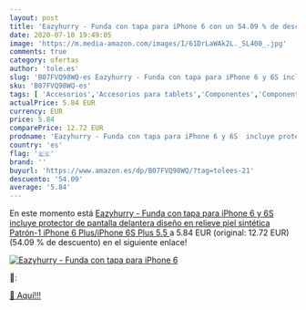 ```yaml
---
layout: post
title: 'Eazyhurry - Funda con tapa para iPhone 6 con un 54.09 % de descuento'
date: 2020-07-10 19:49:05
image: 'https://m.media-amazon.com/images/I/61DrLaWAk2L._SL400_.jpg'
comments: true
category: ofertas
author: 'tole.es'
slug: 'B07FVQ98WQ-es Eazyhurry - Funda con tapa para iPhone 6 y 6S incluye...'
sku: 'B07FVQ98WQ-es'
tags: [ 'Accesorios','Accesorios para tablets','Componentes','Componentes y piezas para portátiles','Informática','Teclados de repuesto para portátiles y netbooks','Teclados para tablets','iphone', ]
actualPrice: 5.84 EUR
currency: EUR
price: 5.84
comparePrice: 12.72 EUR
prodname: 'Eazyhurry - Funda con tapa para iPhone 6 y 6S  incluye protector de pantalla delantera   diseño en relieve  piel sintética  Patrón-1  iPhone 6 Plus/iPhone 6S Plus 5.5  '
country: 'es'
flag: '🇪🇸'
brand: ''
buyurl: 'https://www.amazon.es/dp/B07FVQ98WQ/?tag=tolees-21'
descuento: '54.09'
average: '5.84'
---
```


En este momento está [Eazyhurry - Funda con tapa para iPhone 6 y 6S  incluye protector de pantalla delantera   diseño en relieve  piel sintética  Patrón-1  iPhone 6 Plus/iPhone 6S Plus 5.5  ](https://www.amazon.es/dp/B07FVQ98WQ/?tag=tolees-21) a 5.84 EUR (original: 12.72 EUR) (54.09 %  de descuento) en el siguiente enlace!

[![Eazyhurry - Funda con tapa para iPhone 6](https://m.media-amazon.com/images/I/61DrLaWAk2L._SL400_.jpg)](https://www.amazon.es/dp/B07FVQ98WQ/?tag=tolees-21)

🔎:


[🛒 Aquí!!!](https://www.amazon.es/dp/B07FVQ98WQ/?tag=tolees-21)
